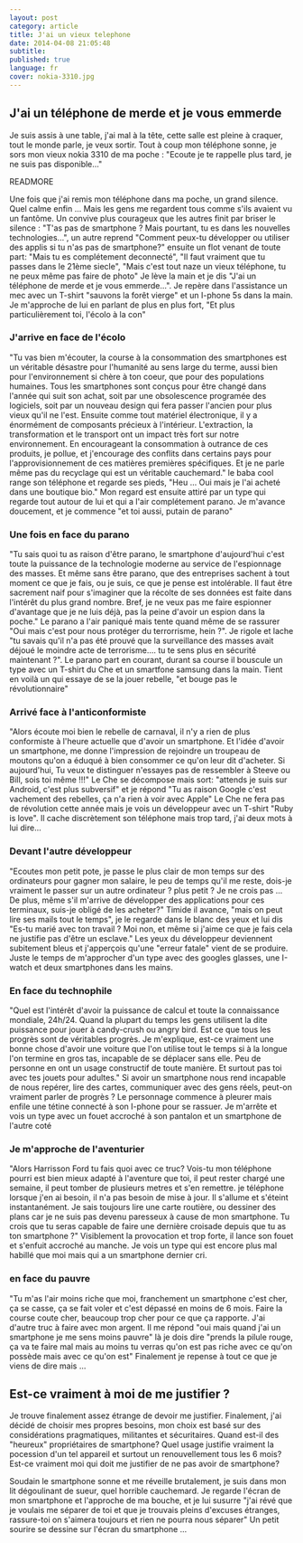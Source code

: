 ```yaml
---
layout: post
category: article
title: J'ai un vieux telephone
date: 2014-04-08 21:05:48
subtitle: 
published: true
language: fr
cover: nokia-3310.jpg
---
```

## J'ai un téléphone de merde et je vous emmerde

Je suis assis à une table, j'ai mal à la tête, cette salle est pleine à craquer, tout le monde parle, je veux sortir. 
Tout à coup mon téléphone sonne, je sors mon vieux nokia 3310 de ma poche : "Ecoute je te rappelle plus tard, je ne suis pas disponible..."

READMORE

Une fois que j'ai remis mon téléphone dans ma poche, un grand silence. 
Quel calme enfin ... Mais les gens me regardent tous comme s'ils avaient vu un fantôme.
Un convive plus courageux que les autres finit par briser le silence :  "T'as pas de smartphone ? Mais pourtant, tu es dans les nouvelles technologies...", un autre reprend "Comment peux-tu développer ou utiliser des applis si tu n'as pas de smartphone?" ensuite un flot venant de toute part: "Mais tu es complétement deconnecté", "Il faut vraiment que tu passes dans le 21ème siecle", "Mais c'est tout naze un vieux téléphone, tu ne peux même pas faire de photo"
Je lève la main et je dis "J'ai un téléphone de merde et je vous emmerde...".
Je repère dans l'assistance un mec avec un T-shirt "sauvons la forêt vierge" et un I-phone 5s dans la main. 
Je m'approche de lui en parlant de plus en plus fort, "Et plus particulièrement toi, l'écolo à la con"

### J'arrive en face de l'écolo
"Tu vas bien m'écouter, la course à la consommation des smartphones est un véritable désastre pour l'humanité au sens large du terme, aussi bien pour l'environnement si chère à ton coeur, que pour des populations humaines.
Tous les smartphones sont conçus pour être changé dans l'année qui suit son achat, soit par une obsolescence programée des logiciels, soit par un nouveau design qui fera passer l'ancien pour plus vieux qu'il ne l'est. 
Ensuite comme tout matériel électronique, il y a énormément de composants précieux à l'intérieur. 
L'extraction, la transformation et le transport ont un impact très fort sur notre environnement. 
En encourageant la consommation à outrance de ces produits, je pollue, et j'encourage des conflits dans certains pays pour l'approvisionnement de ces matières premières spécifiques. 
Et je ne parle même pas du recyclage qui est un véritable cauchemard." 
le baba cool range son téléphone et regarde ses pieds, "Heu ... Oui mais je l'ai acheté dans une boutique bio."
Mon regard est ensuite attiré par un type qui regarde tout autour de lui et qui a l'air complétement parano.
Je m'avance doucement, et je commence "et toi aussi, putain de parano"

### Une fois en face du parano
"Tu sais quoi tu as raison d'être parano, le smartphone d'aujourd'hui c'est toute la puissance de la technologie moderne au service de l'espionnage des masses. 
Et même sans être parano, que des entreprises sachent à tout moment ce que je fais, ou je suis, ce que je pense est intolérable. 
Il faut être sacrement naif pour s'imaginer que la récolte de ses données est faite dans l'intérêt du plus grand nombre. 
Bref, je ne veux pas me faire espionner d'avantage que je ne luis déjà, pas la peine d'avoir un espion dans la poche."
Le parano a l'air paniqué mais tente quand même de se rassurer "Oui mais c'est pour nous protéger du terrorrisme, hein ?". 
Je rigole et lache "tu savais qu'il n'a pas été prouvé que la surveillance des masses avait déjoué le moindre acte de terrorisme.... tu te sens plus en sécurité maintenant ?".
Le parano part en courant, durant sa course il bouscule un type avec un T-shirt du Che et un smartfone samsung dans la main. 
Tient en voilà un qui essaye de se la jouer rebelle, "et bouge pas le révolutionnaire"

### Arrivé face à l'anticonformiste
"Alors écoute moi bien le rebelle de carnaval, il n'y a rien de plus conformiste à l'heure actuelle que d'avoir un smartphone.
Et l'idée d'avoir un smartphone, me donne l'impression de rejoindre un troupeau de moutons qu'on a éduqué à bien consommer ce qu'on leur dit d'acheter.
Si aujourd'hui, Tu veux te distinguer n'essayes pas de ressembler à Steeve ou Bill, sois toi même !!!"
Le Che se décompose mais sort: "attends je suis sur Android, c'est plus subversif" et je répond "Tu as raison Google c'est vachement des rebelles, ça n'a rien à voir avec Apple"
Le Che ne fera pas de révolution cette année mais je vois un développeur avec un T-shirt "Ruby is love".
Il cache discrètement son téléphone mais trop tard, j'ai deux mots à lui dire...

### Devant l'autre développeur
"Ecoutes mon petit pote, je passe le plus clair de mon temps sur des ordinateurs pour gagner mon salaire, le peu de temps qu'il me reste, dois-je vraiment le passer sur un autre ordinateur ? plus petit ? Je ne crois pas ...
De plus, même s'il m'arrive de développer des applications pour ces terminaux, suis-je obligé de les acheter?"
Timide il avance, "mais on peut lire ses mails tout le temps", je le regarde dans le blanc des yeux et lui dis
"Es-tu marié avec ton travail ? Moi non, et même si j'aime ce que je fais cela ne justifie pas d'être un esclave."
Les yeux du développeur deviennent subitement bleus et j'apperçois qu'une "erreur fatale" vient de se produire. 
Juste le temps de m'approcher d'un type avec des googles glasses, une I-watch et deux smartphones dans les mains. 

### En face du technophile
"Quel est l'intérêt d'avoir la puissance de calcul et toute la connaissance mondiale, 24h/24. 
Quand la plupart du temps les gens utilisent la dite puissance pour jouer à candy-crush ou angry bird. 
Est ce que tous les progrès sont de véritables progrès. 
Je m'explique, est-ce vraiment une bonne chose d'avoir une voiture que l'on utilise tout le temps si à la longue l'on termine en gros tas, incapable de se déplacer sans elle.
Peu de personne en ont un usage constructif de toute manière. Et surtout pas toi avec tes jouets pour adultes."
Si avoir un smartphone nous rend incapable de nous repérer, lire des cartes, communiquer avec des gens réels, peut-on vraiment parler de progrès ?
Le personnage commence à pleurer mais enfile une tétine connecté à son I-phone pour se rassuer.
Je m'arrête et vois un type avec un fouet accroché à son pantalon et un smartphone de l'autre coté 

### Je m'approche de l'aventurier
"Alors Harrisson Ford tu fais quoi avec ce truc? 
Vois-tu mon téléphone pourri est bien mieux adapté à l'aventure que toi, il peut rester chargé une semaine, il peut tomber de plusieurs metres et s'en remettre. 
je téléphone lorsque j'en ai besoin, il n'a pas besoin de mise à jour. Il s'allume et s'éteint instantanément.
Je sais toujours lire une carte routière, ou dessiner des plans car je ne suis pas devenu paresseux à cause de mon smartphone.
Tu crois que tu seras capable de faire une dernière croisade depuis que tu as ton smartphone ?"
Visiblement la provocation et trop forte, il lance son fouet et s'enfuit accroché au manche.
Je vois un type qui est encore plus mal habillé que moi mais qui a un smartphone dernier cri.

### en face du pauvre 
"Tu m'as l'air moins riche que moi, franchement un smartphone c'est cher, ça se casse, ça se fait voler et c'est dépassé en moins de 6 mois. 
Faire la course coute cher, beaucoup trop cher pour ce que ça rapporte. J'ai d'autre truc à faire avec mon argent.
Il me répond "oui mais quand j'ai un smartphone je me sens moins pauvre" là je dois dire "prends la pilule rouge, ça va te faire mal mais au moins tu verras qu'on est pas riche avec ce qu'on possède mais avec ce qu'on est"
Finalement je repense à tout ce que je viens de dire mais ...

## Est-ce vraiment à moi de me justifier ?
Je trouve finalement assez étrange de devoir me justifier. 
Finalement, j'ai décidé de choisir mes propres besoins, mon choix est basé sur des considérations pragmatiques, militantes et sécuritaires. 
Quand est-il des "heureux" propriétaires de smartphone? Quel usage justifie vraiment la pocession d'un tel appareil et surtout un renouvellement tous les 6 mois?
Est-ce vraiment moi qui doit me justifier de ne pas avoir de smartphone?

Soudain le smartphone sonne et me réveille brutalement, je suis dans mon lit dégoulinant de sueur, quel horrible cauchemard.
Je regarde l'écran de mon smartphone et l'approche de ma bouche, et je lui susurre "j'ai révé que je voulais me séparer de toi et que je trouvais pleins d'excuses étranges, rassure-toi on s'aimera toujours et rien ne pourra nous séparer"
Un petit sourire se dessine sur l'écran du smartphone ...
